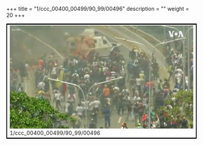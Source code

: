 +++
title = "1/ccc_00400_00499/90_99/00496"
description = ""
weight = 20
+++

<table style="border:2px solid black;max-width:800px;max-height:800px;" 
><tr><td>
<img class="center-fit-jpg"
src="/jpg_/aaa_20190430_NxaOmWaI8sI_00495.jpg">
1/ccc_00400_00499/90_99/00496
</img></td></tr></table>
